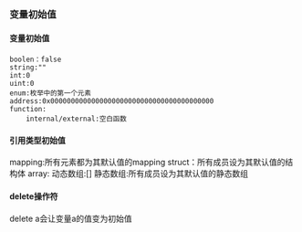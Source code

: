 ### 变量初始值

#### 变量初始值

``` solidity
boolen：false
string:""
int:0
uint:0
enum:枚举中的第一个元素
address:0x0000000000000000000000000000000000000000
function:
    internal/external:空白函数

```

#### 引用类型初始值

mapping:所有元素都为其默认值的mapping
struct：所有成员设为其默认值的结构体
array:  动态数组:[]
        静态数组:所有成员设为其默认值的静态数组

#### delete操作符
delete a会让变量a的值变为初始值
